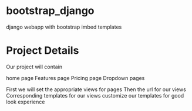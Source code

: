 # bootstrap_django
django webapp with bootstrap imbed templates

# Project Details
Our project will contain

home page
Features page
Pricing page
Dropdown pages

First we will set the appropriate views for pages
Then the url for our views
Corresponding templates for our views
customize our templates for good look experience